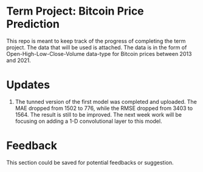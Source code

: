# Term Project: Bitcoin Price Prediction
This repo is meant to keep track of the progress of completing the term project.
The data that will be used is attached.
The data is in the form of Open-High-Low-Close-Volume data-type for Bitcoin prices between 2013 and 2021.
# Updates
1. The tunned version of the first model was completed and uploaded. The MAE dropped from 1502 to 776, while the RMSE dropped from 3403 to 1564.
The result is still to be improved. The next week work will be focusing on adding a 1-D convolutional layer to this model.
# Feedback
This section could be saved for potential feedbacks or suggestion.
